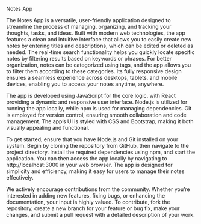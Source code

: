  Notes App

The Notes App is a versatile, user-friendly application designed to streamline the process of managing, organizing, and tracking your thoughts, tasks, and ideas. Built with modern web technologies, the app features a clean and intuitive interface that allows you to easily create new notes by entering titles and descriptions, which can be edited or deleted as needed. The real-time search functionality helps you quickly locate specific notes by filtering results based on keywords or phrases. For better organization, notes can be categorized using tags, and the app allows you to filter them according to these categories. Its fully responsive design ensures a seamless experience across desktops, tablets, and mobile devices, enabling you to access your notes anytime, anywhere.

The app is developed using JavaScript for the core logic, with React providing a dynamic and responsive user interface. Node.js is utilized for running the app locally, while npm is used for managing dependencies. Git is employed for version control, ensuring smooth collaboration and code management. The app’s UI is styled with CSS and Bootstrap, making it both visually appealing and functional.

To get started, ensure that you have Node.js and Git installed on your system. Begin by cloning the repository from GitHub, then navigate to the project directory. Install the required dependencies using npm, and start the application. You can then access the app locally by navigating to http://localhost:3000 in your web browser. The app is designed for simplicity and efficiency, making it easy for users to manage their notes effectively.

We actively encourage contributions from the community. Whether you’re interested in adding new features, fixing bugs, or enhancing the documentation, your input is highly valued. To contribute, fork the repository, create a new branch for your feature or bug fix, make your changes, and submit a pull request with a detailed description of your work. 




